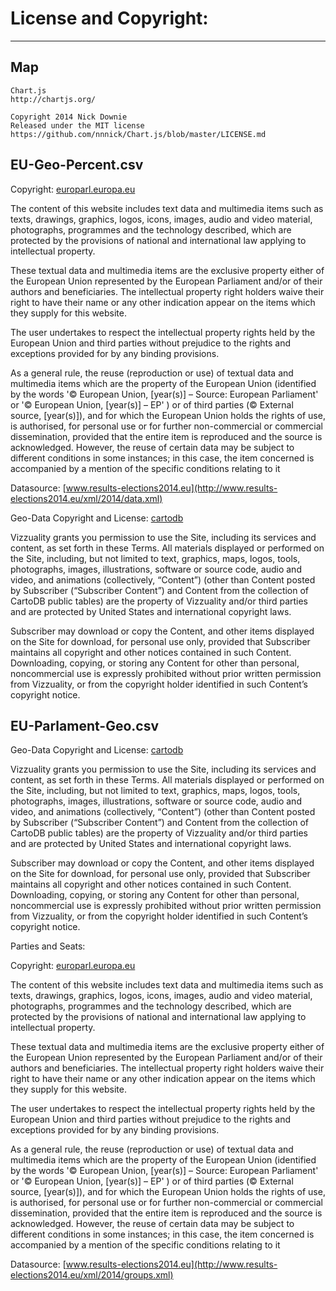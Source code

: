 License and Copyright:
=

___


Map
-
```
Chart.js
http://chartjs.org/
 
Copyright 2014 Nick Downie
Released under the MIT license
https://github.com/nnnick/Chart.js/blob/master/LICENSE.md
 ```


EU-Geo-Percent.csv
-
Copyright: [europarl.europa.eu](http://www.europarl.europa.eu/portal/en/legal-notice)


The content of this website includes text data and multimedia items such as
texts, drawings, graphics, logos, icons, images, audio and video material, photographs,
programmes and the technology described, which are protected by the provisions of national
and international law applying to intellectual property.


These textual data and multimedia items are the exclusive property either of the European Union 
represented by the European Parliament and/or of their authors and beneficiaries. The intellectual 
property right holders waive their right to have their name or any other indication appear on the items 
which they supply for this website.

The user undertakes to respect the intellectual property rights held by the European Union and third 
parties without prejudice to the rights and exceptions provided for by any binding provisions.

As a general rule, the reuse (reproduction or use) of textual data and multimedia items
which are the property of the European Union (identified by the words '© European Union, 
[year(s)] – Source: European Parliament' or '© European Union, [year(s)] – EP' ) or of third
parties (© External source, [year(s)]), and for which the European Union holds the rights of use,
is authorised, for personal use or for further non-commercial or commercial dissemination,
 provided that the entire item is reproduced and the source is acknowledged. 
 However, the reuse of certain data may be subject to different conditions in some instances;
 in this case, the item concerned is accompanied by a mention of the specific conditions relating to it



Datasource: [www.results-elections2014.eu](http://www.results-elections2014.eu/xml/2014/data.xml)

Geo-Data Copyright and License:  [cartodb](http://cartodb.com/terms)

Vizzuality grants you permission to use the Site, including its services and content, as set forth in these Terms. All materials displayed or performed on the Site, including, but not limited to text, graphics, maps, logos, tools, photographs, images, illustrations, software or source code, audio and video, and animations (collectively, “Content”) (other than Content posted by Subscriber (“Subscriber Content”) and Content from the collection of CartoDB public tables) are the property of Vizzuality and/or third parties and are protected by United States and international copyright laws.

Subscriber may download or copy the Content, and other items displayed on the Site for download, for personal use only, provided that Subscriber maintains all copyright and other notices contained in such Content. Downloading, copying, or storing any Content for other than personal, noncommercial use is expressly prohibited without prior written permission from Vizzuality, or from the copyright holder identified in such Content’s copyright notice.


EU-Parlament-Geo.csv
-
Geo-Data Copyright and License:  [cartodb](http://cartodb.com/terms)

Vizzuality grants you permission to use the Site, including its services and content, as set forth in these Terms. All materials displayed or performed on the Site, including, but not limited to text, graphics, maps, logos, tools, photographs, images, illustrations, software or source code, audio and video, and animations (collectively, “Content”) (other than Content posted by Subscriber (“Subscriber Content”) and Content from the collection of CartoDB public tables) are the property of Vizzuality and/or third parties and are protected by United States and international copyright laws.

Subscriber may download or copy the Content, and other items displayed on the Site for download, for personal use only, provided that Subscriber maintains all copyright and other notices contained in such Content. Downloading, copying, or storing any Content for other than personal, noncommercial use is expressly prohibited without prior written permission from Vizzuality, or from the copyright holder identified in such Content’s copyright notice.


Parties and Seats:


Copyright: [europarl.europa.eu](http://www.europarl.europa.eu/portal/en/legal-notice)


The content of this website includes text data and multimedia items such as texts, drawings, graphics, logos, icons, images, audio and video material, photographs, programmes and the technology described, which are protected by the provisions of national and international law applying to intellectual property.

These textual data and multimedia items are the exclusive property either of the European Union represented by the European Parliament and/or of their authors and beneficiaries. The intellectual property right holders waive their right to have their name or any other indication appear on the items which they supply for this website.

The user undertakes to respect the intellectual property rights held by the European Union and third parties without prejudice to the rights and exceptions provided for by any binding provisions.

As a general rule, the reuse (reproduction or use) of textual data and multimedia items which are the property of the European Union (identified by the words '© European Union, [year(s)] – Source: European Parliament' or '© European Union, [year(s)] – EP' ) or of third parties (© External source, [year(s)]), and for which the European Union holds the rights of use, is authorised, for personal use or for further non-commercial or commercial dissemination, provided that the entire item is reproduced and the source is acknowledged. However, the reuse of certain data may be subject to different conditions in some instances; in this case, the item concerned is accompanied by a mention of the specific conditions relating to it


Datasource: [www.results-elections2014.eu](http://www.results-elections2014.eu/xml/2014/groups.xml)